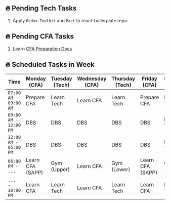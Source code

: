 ## 🔥 Pending Tech Tasks

1. Apply `Redux-Toolkit` and `Pact` to react-boilerplate repo

## 🔥 Pending CFA Tasks

1. Learn [CFA Preparation Docs](https://knowledge.sapp.edu.vn/knowledge/t%E1%BB%B1-h%E1%BB%8Dc-cfa-level-i-chartered-financial-analyst)

## 🔥 Scheduled Tasks in Week

| Time                  | Monday (CFA)     | Tuesday (Tech) | Wednesday (CFA) | Thursday (Tech) | Friday (CFA)     | Saturday (Tech) | Sunday (CFA)     |
| --------------------- | ---------------- | -------------- | --------------- | --------------- | ---------------- | --------------- | ---------------- |
| `07:00 AM - 09:00 AM` | Prepare CFA      | Learn Tech     | Learn CFA       | Learn Tech      | Prepare CFA      | Learn Tech      | Prepare CFA      |
| `09:00 AM - 12:00 PM` | DBS              | DBS            | DBS             | DBS             | DBS              | Learn Tech      | Learn CFA (SAPP) |
| `12:00 AM - 05:00 PM` | DBS              | DBS            | DBS             | DBS             | DBS              | Learn Tech      | Learn CFA        |
| `06:00 PM -      ...` | Learn CFA (SAPP) | Gym (Upper)    | Learn CFA       | Gym (Lower)     | Learn CFA (SAPP) | Gym (Upper)     | Gym (Lower)      |
| `...      - 10:00 PM` | Learn CFA        | Learn Tech     | Learn CFA       | Learn Tech      | Learn CFA        | Learn Tech      | Learn CFA        |
